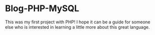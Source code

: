 # Blog-PHP-MySQL

This was my first project with PHP! I hope it can be a guide for someone else who is interested in learning a little more about this great language.
